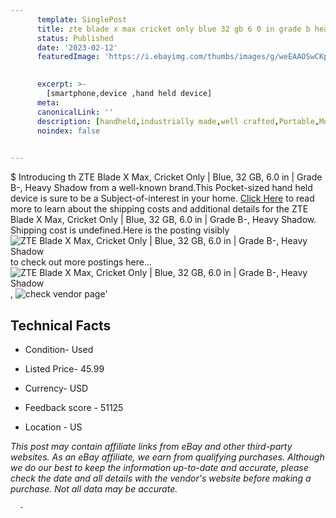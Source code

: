 ```yaml
---
      template: SinglePost
      title: zte blade x max cricket only blue 32 gb 6 0 in grade b heavy shadow
      status: Published
      date: '2023-02-12'
      featuredImage: 'https://i.ebayimg.com/thumbs/images/g/weEAAOSwCKpj6Bo7/s-l225.jpg'
       

      excerpt: >-
        [smartphone,device ,hand held device]
      meta:
      canonicalLink: ''
      description: [handheld,industrially made,well crafted,Portable,Mobile,Compact,Convenient,Lightweight,Maneuverable,Man-portable,Miniature,Carriable,Hand-held,Light,Holdable,Transportable,Mobile device,Pocket-sized,On-the-go,Wireless,Cordless,Compact size,Convenient size, smartphone,device ,hand held device]
      noindex: false
      

---
```

$
      Introducing th ZTE Blade X Max, Cricket Only | Blue, 32 GB, 6.0 in | Grade B-, Heavy Shadow from a well-known brand.This Pocket-sized hand held device is sure to be a Subject-of-interest in your home. [Click Here](https://www.ebay.com/itm/134447036132?hash=item1f4daaf6e4%3Ag%3AweEAAOSwCKpj6Bo7&amdata=enc%3AAQAHAAAA4P4ENrqvHHNCHk%2BMurbsc4pHxrp2t%2FFR%2FiEcdpiCUrzGOlng2CrX3tq3ixfP4rVh20%2FuIucr4nMpFFRF33xT7Kh1yLZg7bmyap9cE4Jk1ByCb8kqmmBQ8HnSEuPMCDLR%2Fem2nD%2BV0fhF7FvbMs8N6a0ymEk1bhOjE9tL0YZsD%2FV3uidcgOeED%2BZ%2FbatyRRoaDNqRbfmtVwM37xexrq4kZ3ScbCNPIUcpNiC9TkwmqXkJV3NMaAwlaU6p6RBGQJjYV8SC2ifvAohqC%2FNEnyL%2BH27l%2FKPqnZMJt%2FXAFD0%2BqQB8&mkevt=1&mkcid=1&mkrid=711-53200-19255-0&campid=%253CePNCampaignId%253E&customid=%253CreferenceId%253E&toolid=10049) to read more to learn about the shipping costs and additional details for the ZTE Blade X Max, Cricket Only | Blue, 32 GB, 6.0 in | Grade B-, Heavy Shadow. Shipping cost is undefined.Here is the posting visibly ![ZTE Blade X Max, Cricket Only | Blue, 32 GB, 6.0 in | Grade B-, Heavy Shadow](https://i.ebayimg.com/thumbs/images/g/weEAAOSwCKpj6Bo7/s-l225.jpg) to check out more postings here... ![ZTE Blade X Max, Cricket Only | Blue, 32 GB, 6.0 in | Grade B-, Heavy Shadow](https://i.ebayimg.com/images/g/weEAAOSwCKpj6Bo7/s-l1600.jpg), ![check vendor page](https://origin-galleryplus.ebayimg.com/ws/web/134447036132_2_0_1/225x225.jpg)'

      

 ## Technical Facts 



     
      

 - Condition- Used 


      

 - Listed Price- 45.99 


      

 - Currency- USD 


      

 - Feedback score - 51125 


      

 - Location - US 


      
      

 *_This post may contain affiliate links from eBay and other third-party websites. As an eBay affiliate, we earn from qualifying purchases. Although we do our best to keep the information up-to-date and accurate, please check the date and all details with the vendor's website before making a purchase. Not all data may be accurate._*




      -
